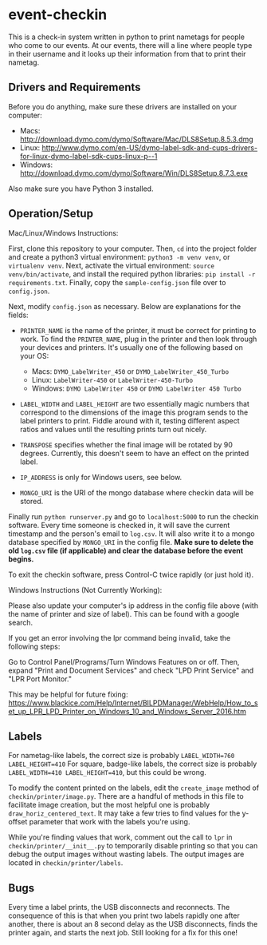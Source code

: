event-checkin
=============

This is a check-in system written in python to print nametags for people who come to our events. At our events, there will a line where people type in their username and it looks up their information from that to print their nametag.

Drivers and Requirements
------------------------

Before you do anything, make sure these drivers are installed on your computer:

- Macs: http://download.dymo.com/dymo/Software/Mac/DLS8Setup.8.5.3.dmg
- Linux: http://www.dymo.com/en-US/dymo-label-sdk-and-cups-drivers-for-linux-dymo-label-sdk-cups-linux-p--1
- Windows: http://download.dymo.com/dymo/Software/Win/DLS8Setup.8.7.3.exe

Also make sure you have Python 3 installed.

Operation/Setup
---------------

Mac/Linux/Windows Instructions:

First, clone this repository to your computer. Then, `cd` into the project folder and create a python3 virtual environment: `python3 -m venv venv`, or `virtualenv venv`. Next, activate the virtual environment: `source venv/bin/activate`, and install the required python libraries: `pip install -r requirements.txt`. Finally, copy the `sample-config.json` file over to `config.json`.

Next, modify `config.json` as necessary. Below are explanations for the fields:

* `PRINTER_NAME` is the name of the printer, it must be correct for printing to work. To find the `PRINTER_NAME`, plug in the printer and then look through your devices and printers. It's usually one of the following based on your OS:

    - Macs: `DYMO_LabelWriter_450` or `DYMO_LabelWriter_450_Turbo`
    - Linux: `LabelWriter-450` or `LabelWriter-450-Turbo`
    - Windows: `DYMO LabelWriter 450` or `DYMO LabelWriter 450 Turbo`

* `LABEL_WIDTH` and `LABEL_HEIGHT` are two essentially magic numbers that correspond to the dimensions of the image this program sends to the label printers to print. Fiddle around with it, testing different aspect ratios and values until the resulting prints turn out nicely.

* `TRANSPOSE` specifies whether the final image will be rotated by 90 degrees. Currently, this doesn't seem to have an effect on the printed label.

* `IP_ADDRESS` is only for Windows users, see below.

* `MONGO_URI` is the URI of the mongo database where checkin data will be stored.

Finally run `python runserver.py` and go to `localhost:5000` to run the checkin software. Every time someone is checked in, it will save the current timestamp and the person's email to `log.csv`. It will also write it to a mongo database specified by `MONGO_URI` in the config file. __Make sure to delete the old `log.csv` file (if applicable) and clear the database before the event begins.__

To exit the checkin software, press Control-C twice rapidly (or just hold it).

Windows Instructions (Not Currently Working):

Please also update your computer's ip address in the config file above (with the name of printer and size of label). This can be found with a google search.

If you get an error involving the lpr command being invalid, take the following steps:

Go to Control Panel/Programs/Turn Windows Features on or off. Then, expand "Print and Document Services" and check "LPD Print Service" and "LPR Port Monitor."

This may be helpful for future fixing: https://www.blackice.com/Help/Internet/BILPDManager/WebHelp/How_to_set_up_LPR_LPD_Printer_on_Windows_10_and_Windows_Server_2016.htm

Labels
------

For nametag-like labels, the correct size is probably `LABEL_WIDTH=760 LABEL_HEIGHT=410`
For square, badge-like labels, the correct size is probably `LABEL_WIDTH=410 LABEL_HEIGHT=410`, but this could be wrong.

To modify the content printed on the labels, edit the `create_image` method of `checkin/printer/image.py`. There are a handful of methods in this file to facilitate image creation, but the most helpful one is probably `draw_horiz_centered_text`. It may take a few tries to find values for the y-offset parameter that work with the labels you're using.

While you're finding values that work, comment out the call to `lpr` in `checkin/printer/__init__.py` to temporarily disable printing so that you can debug the output images without wasting labels. The output images are located in `checkin/printer/labels`.

Bugs
----

Every time a label prints, the USB disconnects and reconnects. The consequence of this is that when you print two labels rapidly one after another, there is about an 8 second delay as the USB disconnects, finds the printer again, and starts the next job. Still looking for a fix for this one!
